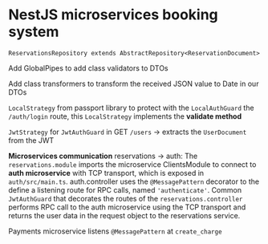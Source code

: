 # NestJS microservices booking system

`ReservationsRepository extends AbstractRepository<ReservationDocument>`

Add GlobalPipes to add class validators to DTOs

Add class transformers to transform the received JSON value to Date in our DTOs

`LocalStrategy` from passport library to protect with the `LocalAuthGuard` the `/auth/login` route, this `LocalStrategy` implements the **validate method**

`JwtStrategy` for `JwtAuthGuard` in GET `/users` -> extracts the `UserDocument` from the JWT

**Microservices communication** reservations -> auth: The `reservations.module` imports the microservice ClientsModule to connect to **auth microservice** with TCP transport, which is exposed in `auth/src/main.ts`. auth.controller uses the `@MessagePattern` decorator to the define a listening route for RPC calls, named `'authenticate'`. Common `JwtAuthGuard` that decorates the routes of the `reservations.controller` performs RPC call to the auth microservice using the TCP transport and returns the user data in the request object to the reservations service.

Payments microservice listens `@MessagePattern` at `create_charge`
